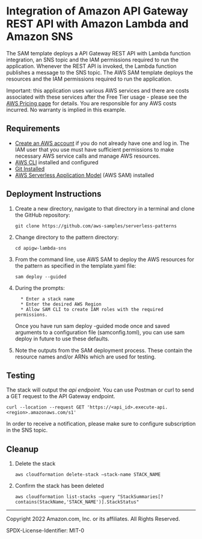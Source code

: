 # Integration of Amazon API Gateway REST API with Amazon Lambda and Amazon SNS

The SAM template deploys a API Gateway REST API with Lambda function integration, an SNS topic and the IAM permissions required to run the application. Whenever the REST API is invoked, the Lambda function publishes a message to the SNS topic. The AWS SAM template deploys the resources and the IAM permissions required to run the application.

Important: this application uses various AWS services and there are costs associated with these services after the Free Tier usage - please see the [AWS Pricing page](https://aws.amazon.com/pricing/) for details. You are responsible for any AWS costs incurred. No warranty is implied in this example.

## Requirements


* [Create an AWS account](https://portal.aws.amazon.com/gp/aws/developer/registration/index.html) if you do not already have one and log in. The IAM user that you use must have sufficient permissions to make necessary AWS service calls and manage AWS resources.
* [AWS CLI](https://docs.aws.amazon.com/cli/latest/userguide/install-cliv2.html) installed and configured
* [Git Installed](https://git-scm.com/book/en/v2/Getting-Started-Installing-Git)
* [AWS Serverless Application Model](https://docs.aws.amazon.com/serverless-application-model/latest/developerguide/serverless-sam-cli-install.html) (AWS SAM) installed

## Deployment Instructions


1. Create a new directory, navigate to that directory in a terminal and clone the GitHub repository:
    ``` 
    git clone https://github.com/aws-samples/serverless-patterns
    ``` 
    
2. Change directory to the pattern directory:
    ``` 
    cd apigw-lambda-sns
    ``` 
3. From the command line, use AWS SAM to deploy the AWS resources for the pattern as specified in the template.yaml file:
    ``` 
    sam deploy --guided
    ``` 
4. During the prompts:
    
         * Enter a stack name
         * Enter the desired AWS Region
         * Allow SAM CLI to create IAM roles with the required permissions.
    
    Once you have run sam deploy -guided mode once and saved arguments to a configuration file (samconfig.toml), you can use sam deploy in future to use these defaults.
    
5. Note the outputs from the SAM deployment process. These contain the resource names and/or ARNs which are used for testing.
    

## Testing

The stack will output the *api endpoint*. You can use Postman or curl to send a GET request to the API Gateway endpoint.

```
curl --location --request GET 'https://<api_id>.execute-api.<region>.amazonaws.com/s1'
```
In order to receive a notification, please make sure to configure subscription in the SNS topic.


## Cleanup


1. Delete the stack 
    ```
    aws cloudformation delete-stack —stack-name STACK_NAME
    ```
2. Confirm the stack has been deleted 
    ```
    aws cloudformation list-stacks —query "StackSummaries[?contains(StackName,'STACK_NAME')].StackStatus"
    ```

----
Copyright 2022 Amazon.com, Inc. or its affiliates. All Rights Reserved.

SPDX-License-Identifier: MIT-0
